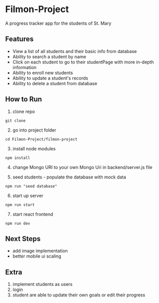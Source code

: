 # Filmon-Project

A progress tracker app for the students of St. Mary

## Features

- View a list of all students and their basic info from database
- Ability to search a student by name
- Click on each student to go to their studentPage with more in-depth information
- Ability to enroll new students
- Ability to update a student's records
- Ability to delete a student from database

## How to Run

1. clone repo

```
git clone
```

2.  go into project folder

```
cd Filmon-Project/filmon-project
```

3. install node modules

```
npm install
```

4. change Mongo URI to your own Mongo Uri in backend/server.js file

5. seed students - populate the database with mock data

```
npm run "seed database"
```

6. start up server

```
npm run start
```

7. start react frontend

```
npm run dev
```

## Next Steps

- add image implementation
- better mobile ui scaling

## Extra

1. implement students as users
2. login
3. student are able to update their own goals or edit their progress
